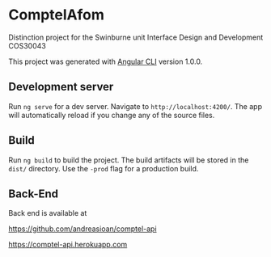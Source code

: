 # ComptelAfom

Distinction project for the Swinburne unit Interface Design and Development COS30043

This project was generated with [Angular CLI](https://github.com/angular/angular-cli) version 1.0.0.

## Development server

Run `ng serve` for a dev server. Navigate to `http://localhost:4200/`. The app will automatically reload if you change any of the source files.

## Build

Run `ng build` to build the project. The build artifacts will be stored in the `dist/` directory. Use the `-prod` flag for a production build.

## Back-End

Back end is available at

https://github.com/andreasioan/comptel-api

https://comptel-api.herokuapp.com

